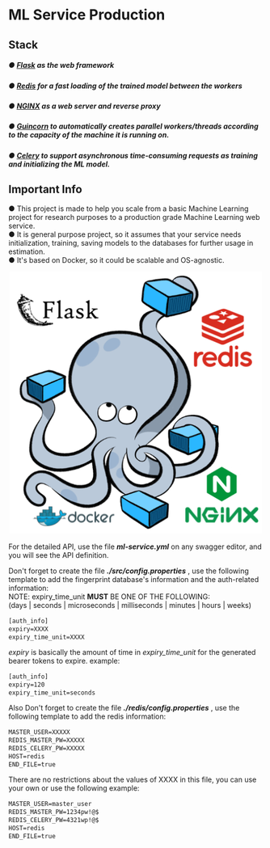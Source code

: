 # ML Service Production

## Stack
##### ● [Flask](https://flask.palletsprojects.com/en/2.0.x/) as the web framework
##### ● [Redis](https://redis.io/) for a fast loading of the trained model between the workers
##### ● [NGINX](https://www.nginx.com/) as a web server and reverse proxy
##### ● [Guincorn](https://gunicorn.org/) to automatically creates parallel workers/threads according to the capacity of the machine it is running on.  
##### ● [Celery](https://docs.celeryproject.org/en/stable/getting-started/introduction.html) to support asynchronous time-consuming requests as training and initializing the ML model.   

## Important Info
 ● This project is made to help you scale from a basic Machine Learning project for research purposes to a production grade Machine Learning web service.  
 ● It is general purpose project, so it assumes that your service needs initialization, training, saving models to the databases for further usage in estimation.  
 ● It's based on Docker, so it could be scalable and OS-agnostic.  

<p align="center">
    <img style='width: 500px' src="readme_structure.png"/>
</p>

For the detailed API, use the file  ***ml-service.yml***  on any swagger editor, and you will see the API definition.

Don't forget to create the file ***./src/config.properties*** , use the following template to add the fingerprint database's information and the auth-related information:  
NOTE: expiry_time_unit **MUST** BE ONE OF THE FOLLOWING:  
(days | seconds | microseconds | milliseconds | minutes | hours | weeks)
```./src/config.properties
[auth_info]
expiry=XXXX
expiry_time_unit=XXXX  
```
*expiry* is basically the amount of time in *expiry_time_unit* for the generated bearer tokens to expire.
example:
```./src/config.properties
[auth_info]
expiry=120
expiry_time_unit=seconds  
```

Also Don't forget to create the file ***./redis/config.properties*** , use the following template to add the redis information:
```./redis/config.properties
MASTER_USER=XXXXX
REDIS_MASTER_PW=XXXXX
REDIS_CELERY_PW=XXXXX
HOST=redis
END_FILE=true
```
There are no restrictions about the values of XXXX in this file, you can use your own or use the following example:
```./redis/config.properties
MASTER_USER=master_user
REDIS_MASTER_PW=1234pw!@$
REDIS_CELERY_PW=4321wp!@$
HOST=redis
END_FILE=true
```